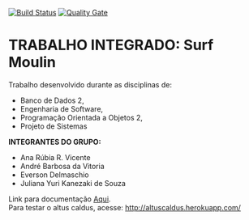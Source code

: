 [![Build Status](https://travis-ci.org/andrebvitoria/Trabalho-Integrado-5-Periodo.svg?branch=master)](https://travis-ci.org/andrebvitoria/Trabalho-Integrado-5-Periodo)
[![Quality Gate](https://sonarqube.com/api/badges/gate?key=AltusCaldus)](https://sonarqube.com/dashboard/index/AltusCaldus)

# TRABALHO INTEGRADO: Surf Moulin

Trabalho desenvolvido durante as disciplinas de:
- Banco de Dados 2, 
- Engenharia de Software, 
- Programação Orientada a Objetos 2,
- Projeto de Sistemas


**INTEGRANTES DO GRUPO:** 
- Ana Rúbia R. Vicente<br>
- André Barbosa da Vitoria<br>
- Everson Delmaschio<br>
- Juliana Yuri Kanezaki de Souza<br>

        
Link para documentação [Aqui](https://github.com/andrebvitoria/Trabalho-Integrado-5-Periodo/wiki).<br>
Para testar o altus caldus, acesse: http://altuscaldus.herokuapp.com/
